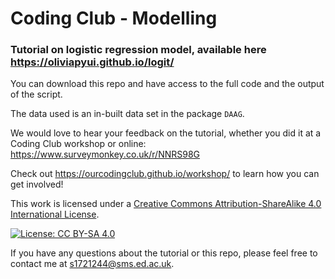 # Coding Club - Modelling

### Tutorial on logistic regression model, available here https://oliviapyui.github.io/logit/

You can download this repo and have access to the full code and the output of the script.

The data used is an in-built data set in the package `DAAG`.

We would love to hear your feedback on the tutorial, whether you did it at a Coding Club workshop or online: 
https://www.surveymonkey.co.uk/r/NNRS98G

Check out https://ourcodingclub.github.io/workshop/ to learn how you can get involved!

This work is licensed under a [Creative Commons Attribution-ShareAlike 4.0 International License](https://creativecommons.org/licenses/by-sa/4.0/).

[![License: CC BY-SA 4.0](https://licensebuttons.net/l/by-sa/4.0/80x15.png)](https://creativecommons.org/licenses/by-sa/4.0/)

If you have any questions about the tutorial or this repo, please feel free to contact me at s1721244@sms.ed.ac.uk. 
